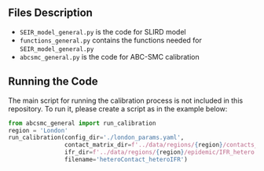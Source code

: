 ## Files Description
- `SEIR_model_general.py` is the code for SLIRD model
- `functions_general.py` contains the functions needed for `SEIR_model_general.py`
- `abcsmc_general.py` is the code for ABC-SMC calibration

## Running the Code
The main script for running the calibration process is not included in this repository. To run it, please create a script as in the example below:

```python
from abcsmc_general import run_calibration
region = 'London'
run_calibration(config_dir='./london_params.yaml',
                contact_matrix_dir=f'../data/regions/{region}/contacts_matrix/contacts_all_locations.csv',
                ifr_dir=f'../data/regions/{region}/epidemic/IFR_hetero.csv',
                filename='heteroContact_heteroIFR')
```
